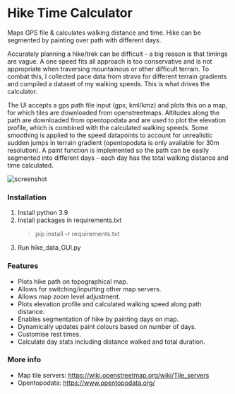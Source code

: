 # Hike Time Calculator
Maps GPS file &amp; calculates walking distance and time. Hike can be segmented by painting over path with different days.

Accurately planning a hike/trek can be difficult - a big reason is that timings are vague. A one speed fits all approach is too conservative and is not appropriate when traversing mountainous or other difficult terrain. To combat this, I collected pace data from strava for different terrain gradients and compiled a dataset of my walking speeds. This is what drives the calculator.

The UI accepts a gps path file input (gpx, kml/kmz) and plots this on a map, for which tiles are downloaded from openstreetmaps. Altitudes along the path are downloaded from opentopodata and are used to plot the elevation profile, which is combined with the calculated walking speeds. Some smoothing is applied to the speed datapoints to account for unrealistic sudden jumps in terrain gradient (opentopodata is only available for 30m resolution).
A paint function is implemented so the path can be easily segmented into different days - each day has the total walking distance and time calculated.

![screenshot](https://user-images.githubusercontent.com/79290428/157776701-76731c42-f395-44a4-b549-1a682448f0b6.png)

### Installation
1. Install python 3.9
3. Install packages in requirements.txt
   >pip install -r requirements.txt
4. Run hike_data_GUI.py

### Features
- Plots hike path on topographical map.
- Allows for switching/inputting other map servers.
- Allows map zoom level adjustment.
- Plots elevation profile and calculated walking speed along path distance.
- Enables segmentation of hike by painting days on map.
- Dynamically updates paint colours based on number of days.
- Customise rest times.
- Calculate day stats including distance walked and total duration.

### More info
- Map tile servers: https://wiki.openstreetmap.org/wiki/Tile_servers
- Opentopodata: https://www.opentopodata.org/

